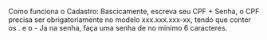 Como funciona o Cadastro: Bascicamente, escreva seu CPF + Senha, o CPF precisa ser obrigatoriamente no modelo xxx.xxx.xxx-xx, tendo que conter os . e o -
Ja na senha, faça uma senha de no minimo 6 caracteres.
